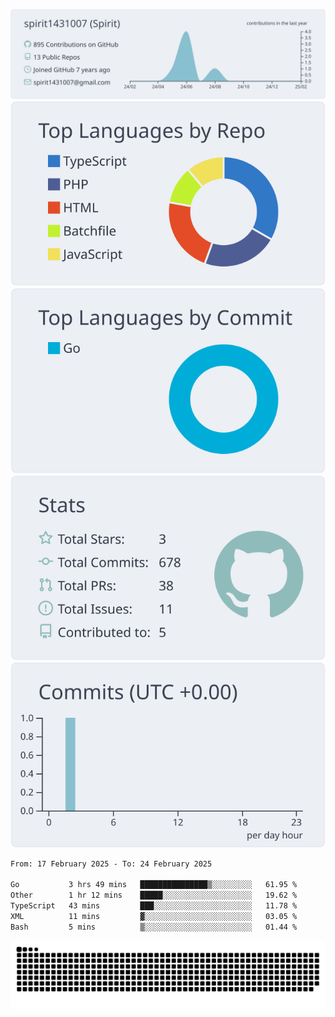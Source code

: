 [![](https://raw.githubusercontent.com/spirit1431007/spirit1431007/master/profile-summary-card-output/nord_bright/0-profile-details.svg)](https://git.io/spiritx)
[![](https://raw.githubusercontent.com/spirit1431007/spirit1431007/master/profile-summary-card-output/nord_bright/1-repos-per-language.svg)](https://git.io/spiritx) [![](https://raw.githubusercontent.com/spirit1431007/spirit1431007/master/profile-summary-card-output/nord_bright/2-most-commit-language.svg)](https://git.io/spiritx)
[![](https://raw.githubusercontent.com/spirit1431007/spirit1431007/master/profile-summary-card-output/nord_bright/3-stats.svg)](https://git.io/spiritx) [![](https://raw.githubusercontent.com/spirit1431007/spirit1431007/master/profile-summary-card-output/nord_bright/4-productive-time.svg)](https://git.io/spiritx)

<!--START_SECTION:waka-->

```txt
From: 17 February 2025 - To: 24 February 2025

Go           3 hrs 49 mins   ███████████████▒░░░░░░░░░   61.95 %
Other        1 hr 12 mins    █████░░░░░░░░░░░░░░░░░░░░   19.62 %
TypeScript   43 mins         ███░░░░░░░░░░░░░░░░░░░░░░   11.78 %
XML          11 mins         ▓░░░░░░░░░░░░░░░░░░░░░░░░   03.05 %
Bash         5 mins          ▒░░░░░░░░░░░░░░░░░░░░░░░░   01.44 %
```

<!--END_SECTION:waka-->

![contribution](https://github.com/spirit1431007/spirit1431007/blob/output/github-contribution-grid-snake.svg)
